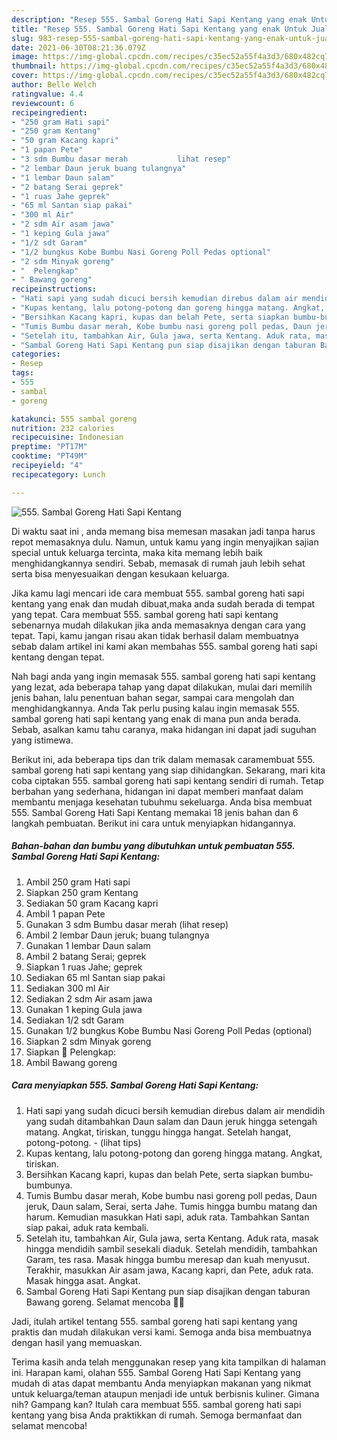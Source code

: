 ```yaml
---
description: "Resep 555. Sambal Goreng Hati Sapi Kentang yang enak Untuk Jualan"
title: "Resep 555. Sambal Goreng Hati Sapi Kentang yang enak Untuk Jualan"
slug: 983-resep-555-sambal-goreng-hati-sapi-kentang-yang-enak-untuk-jualan
date: 2021-06-30T08:21:36.079Z
image: https://img-global.cpcdn.com/recipes/c35ec52a55f4a3d3/680x482cq70/555-sambal-goreng-hati-sapi-kentang-foto-resep-utama.jpg
thumbnail: https://img-global.cpcdn.com/recipes/c35ec52a55f4a3d3/680x482cq70/555-sambal-goreng-hati-sapi-kentang-foto-resep-utama.jpg
cover: https://img-global.cpcdn.com/recipes/c35ec52a55f4a3d3/680x482cq70/555-sambal-goreng-hati-sapi-kentang-foto-resep-utama.jpg
author: Belle Welch
ratingvalue: 4.4
reviewcount: 6
recipeingredient:
- "250 gram Hati sapi"
- "250 gram Kentang"
- "50 gram Kacang kapri"
- "1 papan Pete"
- "3 sdm Bumbu dasar merah           lihat resep"
- "2 lembar Daun jeruk buang tulangnya"
- "1 lembar Daun salam"
- "2 batang Serai geprek"
- "1 ruas Jahe geprek"
- "65 ml Santan siap pakai"
- "300 ml Air"
- "2 sdm Air asam jawa"
- "1 keping Gula jawa"
- "1/2 sdt Garam"
- "1/2 bungkus Kobe Bumbu Nasi Goreng Poll Pedas optional"
- "2 sdm Minyak goreng"
- "  Pelengkap"
- " Bawang goreng"
recipeinstructions:
- "Hati sapi yang sudah dicuci bersih kemudian direbus dalam air mendidih yang sudah ditambahkan Daun salam dan Daun jeruk hingga setengah matang. Angkat, tiriskan, tunggu hingga hangat. Setelah hangat, potong-potong.           (lihat tips)"
- "Kupas kentang, lalu potong-potong dan goreng hingga matang. Angkat, tiriskan."
- "Bersihkan Kacang kapri, kupas dan belah Pete, serta siapkan bumbu-bumbunya."
- "Tumis Bumbu dasar merah, Kobe bumbu nasi goreng poll pedas, Daun jeruk, Daun salam, Serai, serta Jahe. Tumis hingga bumbu matang dan harum. Kemudian masukkan Hati sapi, aduk rata. Tambahkan Santan siap pakai, aduk rata kembali."
- "Setelah itu, tambahkan Air, Gula jawa, serta Kentang. Aduk rata, masak hingga mendidih sambil sesekali diaduk. Setelah mendidih, tambahkan Garam, tes rasa. Masak hingga bumbu meresap dan kuah menyusut. Terakhir, masukkan Air asam jawa, Kacang kapri, dan Pete, aduk rata. Masak hingga asat. Angkat."
- "Sambal Goreng Hati Sapi Kentang pun siap disajikan dengan taburan Bawang goreng. Selamat mencoba 🙏😊"
categories:
- Resep
tags:
- 555
- sambal
- goreng

katakunci: 555 sambal goreng 
nutrition: 232 calories
recipecuisine: Indonesian
preptime: "PT17M"
cooktime: "PT49M"
recipeyield: "4"
recipecategory: Lunch

---
```



![555. Sambal Goreng Hati Sapi Kentang](https://img-global.cpcdn.com/recipes/c35ec52a55f4a3d3/680x482cq70/555-sambal-goreng-hati-sapi-kentang-foto-resep-utama.jpg)

Di waktu  saat ini , anda memang bisa memesan masakan jadi tanpa harus repot memasaknya dulu. Namun, untuk kamu yang ingin menyajikan sajian special untuk keluarga tercinta, maka kita memang lebih baik menghidangkannya sendiri. Sebab, memasak di rumah jauh lebih sehat serta bisa menyesuaikan dengan kesukaan keluarga.

Jika kamu lagi mencari ide cara membuat 555. sambal goreng hati sapi kentang yang enak dan mudah dibuat,maka anda sudah berada di tempat yang tepat. Cara membuat 555. sambal goreng hati sapi kentang  sebenarnya mudah dilakukan jika anda memasaknya dengan cara yang tepat. Tapi, kamu jangan risau akan tidak berhasil dalam membuatnya 
sebab dalam artikel ini kami akan membahas 555. sambal goreng hati sapi kentang dengan tepat.  



Nah bagi anda yang ingin memasak 555. sambal goreng hati sapi kentang yang lezat, ada beberapa tahap yang dapat dilakukan, mulai dari memilih jenis bahan, lalu penentuan bahan segar, sampai cara mengolah dan menghidangkannya. Anda Tak perlu pusing kalau ingin memasak 555. sambal goreng hati sapi kentang yang enak di mana pun anda berada. Sebab, asalkan kamu  tahu caranya, maka hidangan ini dapat jadi suguhan yang istimewa.

Berikut ini, ada beberapa tips dan trik dalam memasak caramembuat 555. sambal goreng hati sapi kentang yang siap dihidangkan. Sekarang, mari kita coba ciptakan 555. sambal goreng hati sapi kentang sendiri di rumah. Tetap berbahan yang sederhana, hidangan ini dapat memberi manfaat dalam membantu menjaga kesehatan tubuhmu sekeluarga. Anda bisa membuat 555. Sambal Goreng Hati Sapi Kentang memakai 18 jenis bahan dan 6 langkah pembuatan. Berikut ini cara untuk menyiapkan hidangannya.

<!--inarticleads1-->

##### Bahan-bahan dan bumbu yang dibutuhkan untuk pembuatan 555. Sambal Goreng Hati Sapi Kentang:

1. Ambil 250 gram Hati sapi
1. Siapkan 250 gram Kentang
1. Sediakan 50 gram Kacang kapri
1. Ambil 1 papan Pete
1. Gunakan 3 sdm Bumbu dasar merah           (lihat resep)
1. Ambil 2 lembar Daun jeruk; buang tulangnya
1. Gunakan 1 lembar Daun salam
1. Ambil 2 batang Serai; geprek
1. Siapkan 1 ruas Jahe; geprek
1. Sediakan 65 ml Santan siap pakai
1. Sediakan 300 ml Air
1. Sediakan 2 sdm Air asam jawa
1. Gunakan 1 keping Gula jawa
1. Sediakan 1/2 sdt Garam
1. Gunakan 1/2 bungkus Kobe Bumbu Nasi Goreng Poll Pedas (optional)
1. Siapkan 2 sdm Minyak goreng
1. Siapkan  📌 Pelengkap:
1. Ambil  Bawang goreng




<!--inarticleads2-->

##### Cara menyiapkan 555. Sambal Goreng Hati Sapi Kentang:

1. Hati sapi yang sudah dicuci bersih kemudian direbus dalam air mendidih yang sudah ditambahkan Daun salam dan Daun jeruk hingga setengah matang. Angkat, tiriskan, tunggu hingga hangat. Setelah hangat, potong-potong. -           (lihat tips)
1. Kupas kentang, lalu potong-potong dan goreng hingga matang. Angkat, tiriskan.
1. Bersihkan Kacang kapri, kupas dan belah Pete, serta siapkan bumbu-bumbunya.
1. Tumis Bumbu dasar merah, Kobe bumbu nasi goreng poll pedas, Daun jeruk, Daun salam, Serai, serta Jahe. Tumis hingga bumbu matang dan harum. Kemudian masukkan Hati sapi, aduk rata. Tambahkan Santan siap pakai, aduk rata kembali.
1. Setelah itu, tambahkan Air, Gula jawa, serta Kentang. Aduk rata, masak hingga mendidih sambil sesekali diaduk. Setelah mendidih, tambahkan Garam, tes rasa. Masak hingga bumbu meresap dan kuah menyusut. Terakhir, masukkan Air asam jawa, Kacang kapri, dan Pete, aduk rata. Masak hingga asat. Angkat.
1. Sambal Goreng Hati Sapi Kentang pun siap disajikan dengan taburan Bawang goreng. Selamat mencoba 🙏😊




Jadi, itulah artikel tentang  555. sambal goreng hati sapi kentang  yang praktis dan mudah dilakukan versi kami. Semoga anda bisa membuatnya dengan hasil yang memuaskan. 

Terima kasih anda telah menggunakan resep yang kita tampilkan di halaman ini. Harapan kami, olahan  555. Sambal Goreng Hati Sapi Kentang yang mudah di atas dapat membantu Anda menyiapkan makanan yang nikmat untuk keluarga/teman ataupun menjadi ide untuk berbisnis kuliner. Gimana nih? Gampang kan? Itulah cara membuat 555. sambal goreng hati sapi kentang yang bisa Anda praktikkan di rumah. Semoga bermanfaat dan selamat mencoba!

